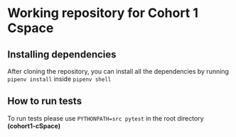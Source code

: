 # Working repository for Cohort 1 Cspace
## Installing dependencies
After cloning the repository, you can install all the dependencies by running `pipenv install` inside `pipenv shell`
## How to run tests
To run tests please use `PYTHONPATH=src pytest` in the root directory **(cohort1-cSpace)**
